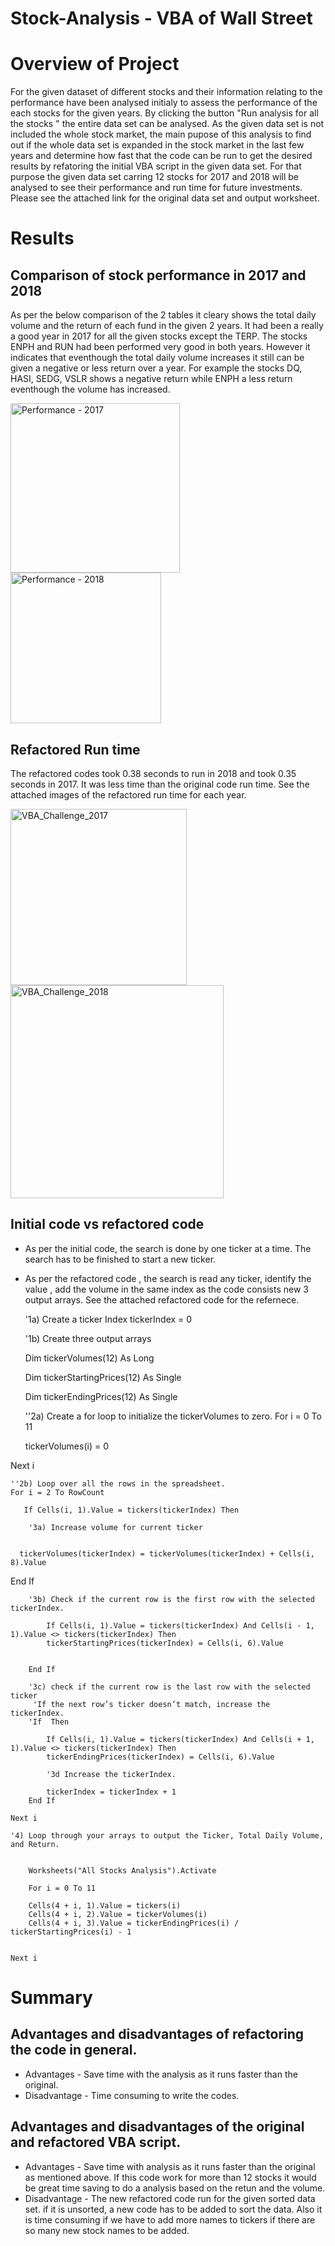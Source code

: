 # Stock-Analysis - VBA of Wall Street 
# Overview of Project 
For the given dataset of different stocks and their information relating to the performance have been analysed initialy to assess the performance of the each stocks for the given years. By clicking the button "Run analysis for all the stocks " the entire data set can be analysed. As the given data set is not included the whole stock market, the main pupose of this analysis to find out if the whole data set is expanded in the stock market in the last few years and determine how fast that the code can be run to get the desired results by refatoring the initial VBA script in the given data set. For that purpose the given data set carring 12 stocks for 2017 and 2018 will be analysed to see their performance and run time for future investments. Please see the attached link for the original data set and output worksheet. 



# Results 
## Comparison of stock performance in 2017 and 2018

As per the below comparison of the 2 tables it cleary shows the total daily volume and the return of each fund in the given 2 years. It had been a really a good year in 2017 for all the given stocks except the TERP. The stocks ENPH and RUN had been performed very good in both years. However it indicates that eventhough the total daily volume increases it still can be given a negative or less return over a year. For example the stocks DQ, HASI, SEDG, VSLR shows a negative return while ENPH a less return eventhough the volume has increased.

<img width="271" alt="Performance - 2017" src="https://user-images.githubusercontent.com/93173498/141703639-611b65bc-5f38-4165-b4da-6fc03504ce95.png">



<img width="241" alt="Performance - 2018" src="https://user-images.githubusercontent.com/93173498/141703692-e42a035b-774b-499b-9ed8-08b3ab56f1b6.png">

## Refactored Run time 

The refactored codes took 0.38 seconds to run in 2018 and took 0.35 seconds in 2017. It was less time than the original code run time. 
See the attached images of the refactored run time for each year. 

<img width="282" alt="VBA_Challenge_2017" src="https://user-images.githubusercontent.com/93173498/141704478-16a26154-1888-4b6f-a43a-62ab99323415.png">

<img width="341" alt="VBA_Challenge_2018" src="https://user-images.githubusercontent.com/93173498/141704488-e0b44497-4f91-400a-aead-b478abb06a0e.png">

## Initial code vs refactored code 
* As per the initial code, the search is done by one ticker at a time. The search has to be finished to start a new ticker. 

* As per the refactored code , the search is read any ticker, identify the value , add the volume in the same index as the code consists new 3 output arrays.
See the attached refactored code for the refernece. 


    '1a) Create a ticker Index
    tickerIndex = 0
    

    '1b) Create three output arrays
    
    Dim tickerVolumes(12) As Long
    
    Dim tickerStartingPrices(12) As Single
    
    Dim tickerEndingPrices(12) As Single
    
    
    ''2a) Create a for loop to initialize the tickerVolumes to zero.
    For i = 0 To 11
    
    tickerVolumes(i) = 0
   
 Next i
        
    ''2b) Loop over all the rows in the spreadsheet.
    For i = 2 To RowCount
    
       If Cells(i, 1).Value = tickers(tickerIndex) Then
    
        '3a) Increase volume for current ticker
        
        
      tickerVolumes(tickerIndex) = tickerVolumes(tickerIndex) + Cells(i, 8).Value
        
  End If
        
        '3b) Check if the current row is the first row with the selected tickerIndex.

            If Cells(i, 1).Value = tickers(tickerIndex) And Cells(i - 1, 1).Value <> tickers(tickerIndex) Then
            tickerStartingPrices(tickerIndex) = Cells(i, 6).Value
            
            
        End If
        
        '3c) check if the current row is the last row with the selected ticker
         'If the next row’s ticker doesn’t match, increase the tickerIndex.
        'If  Then
            
            If Cells(i, 1).Value = tickers(tickerIndex) And Cells(i + 1, 1).Value <> tickers(tickerIndex) Then
            tickerEndingPrices(tickerIndex) = Cells(i, 6).Value

            '3d Increase the tickerIndex.
            
            tickerIndex = tickerIndex + 1
        End If
    
    Next i
    
    '4) Loop through your arrays to output the Ticker, Total Daily Volume, and Return.
    
        
        Worksheets("All Stocks Analysis").Activate
        
        For i = 0 To 11
        
        Cells(4 + i, 1).Value = tickers(i)
        Cells(4 + i, 2).Value = tickerVolumes(i)
        Cells(4 + i, 3).Value = tickerEndingPrices(i) / tickerStartingPrices(i) - 1
        
        
    Next i
    
   
   
   
   
  # Summary 
  
   
   ## Advantages and disadvantages of refactoring the code in general.
   
   * Advantages - Save time with the analysis as it runs faster than the original.
   * Disadvantage - Time consuming to write the codes. 
   
   ## Advantages and disadvantages of the original and refactored VBA script.
   * Advantages - Save time with analysis as it runs faster than the original as mentioned above. If this code work for more than 12 stocks it would be great time saving          to do a analysis based on the retun and the volume. 
   * Disadvantage - The new refactored code run for the given sorted data set. if it is unsorted, a new code has to be added to sort the data. Also it is time consuming if        we have to add more names to tickers if there are so many new stock names to be added. 

   
    
    



